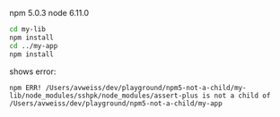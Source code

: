 npm 5.0.3
node 6.11.0

```bash
cd my-lib
npm install
cd ../my-app
npm install
```

shows error:

```log
npm ERR! /Users/avweiss/dev/playground/npm5-not-a-child/my-lib/node_modules/sshpk/node_modules/assert-plus is not a child of /Users/avweiss/dev/playground/npm5-not-a-child/my-app
```
